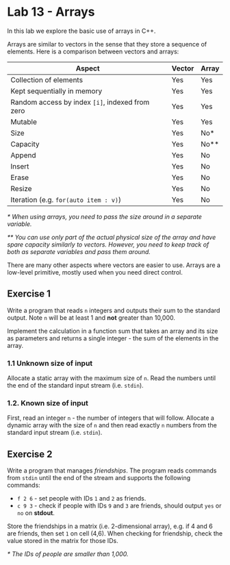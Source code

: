 # Lab 13 - Arrays
In this lab we explore the basic use of arrays in C++.

Arrays are similar to vectors in the sense that they store a sequence of elements. Here is a comparison between vectors and arrays:

|Aspect|Vector|Array|
|-|-|-|
|Collection of elements|Yes|Yes|
|Kept sequentially in memory|Yes|Yes|
|Random access by index `[i]`, indexed from zero|Yes|Yes|
|Mutable|Yes|Yes|
|Size|Yes|No*|
|Capacity|Yes|No**|
|Append|Yes|No|
|Insert|Yes|No|
|Erase|Yes|No|
|Resize|Yes|No|
|Iteration (e.g. `for(auto item : v)`)| Yes| No

*\* When using arrays, you need to pass the size around in a separate variable.*

*\*\* You can use only part of the actual physical size of the array and have *spare capacity* similarly to vectors. However, you need to keep track of both as separate variables and pass them around.*

There are many other aspects where vectors are easier to use. Arrays are a low-level primitive, mostly used when you need direct control. 

## Exercise 1
Write a program that reads `n` integers and outputs their sum to the standard output. Note `n` will be at least 1 and __not__ greater than 10,000. 

Implement the calculation in a function sum that takes an array and its size as parameters and returns a single integer - the sum of the elements in the array.

### 1.1 Unknown size of input  
Allocate a static array with the maximum size of `n`. Read the numbers until the end of the standard input stream (i.e. `stdin`).

### 1.2. Known size of input
First, read an integer `n` -  the number of integers that will follow. Allocate a dynamic array with the size of `n` and then read exactly `n` numbers from the standard input stream (i.e. `stdin`).

## Exercise 2
Write a program that manages _friendships_. The program reads commands from `stdin` until the end of the stream and supports the following commands:
* `f 2 6` - set people with IDs `1` and `2` as friends.
* `c 9 3` - check if people with IDs `9` and `3` are friends, should output `yes` or `no` on __stdout__.

Store the friendships in a matrix (i.e. 2-dimensional array), e.g. if 4 and 6 are friends, then set `1` on cell (4,6). When checking for friendship, check the value stored in the matrix for those IDs.

*\* The IDs of people are smaller than 1,000.*

